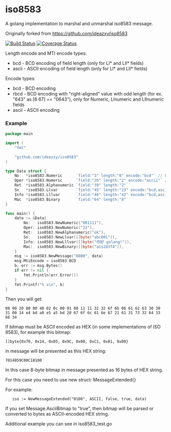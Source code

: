 # iso8583
A golang implementation to marshal and unmarshal iso8583 message.

Originally forked from https://github.com/ideazxy/iso8583

[![Build Status](https://travis-ci.org/ideazxy/iso8583.svg?branch=master)](https://travis-ci.org/ideazxy/iso8583) [![Coverage Status](https://coveralls.io/repos/Ayvan/iso8583/badge.svg?branch=master&service=github)](https://coveralls.io/github/Ayvan/iso8583?branch=master)

Length encode and MTI encode types:

* bcd - BCD encoding of field length (only for Ll* and Lll* fields)
* ascii - ASCII encoding of field length (only for Ll* and Lll* fields)


Encode types:

* bcd - BCD encoding
* rbcd - BCD encoding with "right-aligned" value with odd length (for ex. "643" as [6 67] == "0643"), only for Numeric, Llnumeric and Lllnumeric fields
* ascii - ASCII encoding

### Example

```go
package main

import (
	"fmt"

	"github.com/ideazxy/iso8583"
)

type Data struct {
	No   *iso8583.Numeric      `field:"3" length:"6" encode:"bcd"` // bcd value encoding
	Oper *iso8583.Numeric      `field:"26" length:"2" encode:"ascii"` // ascii value encoding
	Ret  *iso8583.Alphanumeric `field:"39" length:"2"`
	Sn   *iso8583.Llvar        `field:"45" length:"23" encode:"bcd,ascii"` // bcd length encoding, ascii value encoding
	Info *iso8583.Lllvar       `field:"46" length:"42" encode:"bcd,ascii"`
	Mac  *iso8583.Binary       `field:"64" length:"8"`
}

func main() {
	data := &Data{
		No:   iso8583.NewNumeric("001111"),
		Oper: iso8583.NewNumeric("22"),
		Ret:  iso8583.NewAlphanumeric("ok"),
		Sn:   iso8583.NewLlvar([]byte("abc001")),
		Info: iso8583.NewLllvar([]byte("你好 golang!")),
		Mac:  iso8583.NewBinary([]byte("a1s2d3f4")),
	}
	msg := iso8583.NewMessage("0800", data)
	msg.MtiEncode = iso8583.BCD
	b, err := msg.Bytes()
	if err != nil {
		fmt.Println(err.Error())
	}
	fmt.Printf("% x\n", b)
}
```

Then you will get:

```
08 00 20 00 00 40 02 0c 00 01 00 11 11 32 32 6f 6b 06 61 62 63 30 30 31 00 14 e4 bd a0 e5 a5 bd 20 67 6f 6c 61 6e 67 21 61 31 73 32 64 33 66 34
```

If bitmap must be ASCII encoded as HEX (in some implementations of ISO 8583), for example this bitmap:

```
[]byte{0x70, 0x14, 0x05, 0x9C, 0x00, 0xC1, 0x81, 0x00}
```

in message will be presented as this HEX string:

```
7014059C00C18100
```

In this case 8-byte bitmap in message presented as 16 bytes of HEX string.

For this case you need to use new struct: MessageExtended{}
 
 For example:
 
 ```
 	iso := NewMessageExtended("0100", ASCII, false, true, data)
 ```
 
If you set Message.AsciiBitmap to "true", then bitmap will be parsed or converted to bytes as ASCII-encoded HEX string.
 
 
Additional example you can see in iso8583_test.go